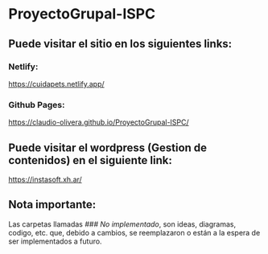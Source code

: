 # ProyectoGrupal-ISPC

## Puede visitar el sitio en los siguientes links: 

### Netlify:
https://cuidapets.netlify.app/
### Github Pages:
https://claudio-olivera.github.io/ProyectoGrupal-ISPC/

## Puede visitar el wordpress (Gestion de contenidos) en el siguiente link:

https://instasoft.xh.ar/

## Nota importante:

Las carpetas llamadas *### No implementado*, son ideas, diagramas, codigo, etc. que, debido a cambios, se reemplazaron o están a la espera de ser implementados a futuro.
